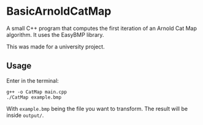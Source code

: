 # BasicArnoldCatMap
A small C++ program that computes the first iteration of an Arnold Cat Map algorithm. It uses the EasyBMP library.

This was made for a university project.

## Usage
Enter in the terminal:
```
g++ -o CatMap main.cpp
./CatMap example.bmp
```
With `example.bmp` being the file you want to transform.
The result will be inside `output/`.

